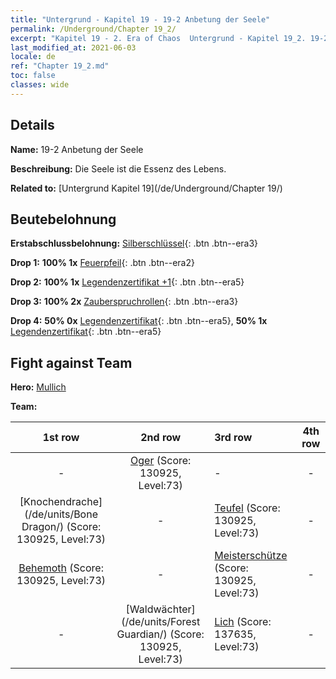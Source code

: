 ```yaml
---
title: "Untergrund - Kapitel 19 - 19-2 Anbetung der Seele"
permalink: /Underground/Chapter 19_2/
excerpt: "Kapitel 19 - 2. Era of Chaos  Untergrund - Kapitel 19_2. 19-2 Anbetung der Seele"
last_modified_at: 2021-06-03
locale: de
ref: "Chapter 19_2.md"
toc: false
classes: wide
---
```


## Details

 **Name:** 19-2 Anbetung der Seele

 **Beschreibung:** Die Seele ist die Essenz des Lebens.

 **Related to:** [Untergrund Kapitel 19](/de/Underground/Chapter 19/)

## Beutebelohnung

 **Erstabschlussbelohnung:** [Silberschlüssel](/ItemsDE/con_693/){: .btn .btn--era3}

 **Drop 1:** **100% 1x** [Feuerpfeil](/ItemsDE/her_413/){: .btn .btn--era2}

 **Drop 2:** **100% 1x** [Legendenzertifikat +1](/ItemsDE/mat_74/){: .btn .btn--era5}

 **Drop 3:** **100% 2x** [Zauberspruchrollen](/ItemsDE/con_694/){: .btn .btn--era3}

 **Drop 4:** **50% 0x** [Legendenzertifikat](/ItemsDE/mat_67/){: .btn .btn--era5}, **50% 1x** [Legendenzertifikat](/ItemsDE/mat_67/){: .btn .btn--era5}


## Fight against Team
 **Hero:** [Mullich](/de/heroes/Mullich/)

 **Team:**


  | 1st row | 2nd row | 3rd row | 4th row |
  |:----:|:----:|:----|:----:|
  | - | [Oger](/de/units/Ogre/) (Score: 130925, Level:73)  | - | - |
  | [Knochendrache](/de/units/Bone Dragon/) (Score: 130925, Level:73)  | - | [Teufel](/de/units/Devil/) (Score: 130925, Level:73)  | - |
  | [Behemoth](/de/units/Behemoth/) (Score: 130925, Level:73)  | - | [Meisterschütze](/de/units/Sharpshooter/) (Score: 130925, Level:73)  | - |
  | - | [Waldwächter](/de/units/Forest Guardian/) (Score: 130925, Level:73)  | [Lich](/de/units/Lich/) (Score: 137635, Level:73)  | - |


